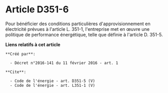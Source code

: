 # Article D351-6

Pour bénéficier des conditions particulières d'approvisionnement en électricité prévues à l'article L. 351-1, l'entreprise
met en œuvre une politique de performance énergétique, telle que définie à l'article D. 351-5.

**Liens relatifs à cet article**

	**Créé par**:

	  - Décret n°2016-141 du 11 février 2016 - art. 1

	**Cite**:

	  - Code de l'énergie - art. D351-5 (V)
	  - Code de l'énergie - art. L351-1 (V)
